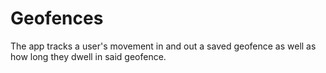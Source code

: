 # Geofences
The app tracks a user's movement in and out a saved geofence as well as how long they dwell in said geofence.
